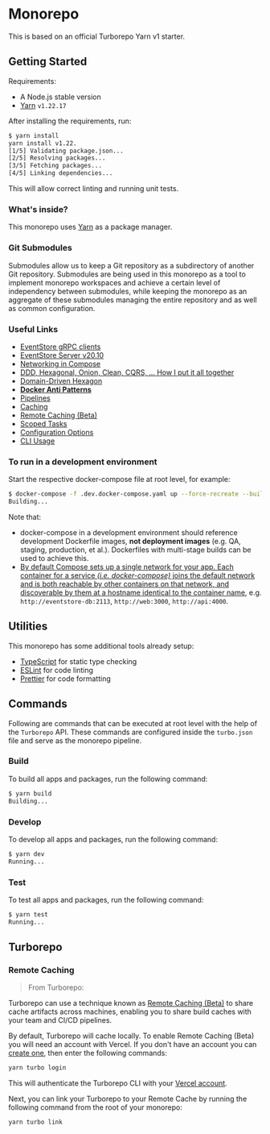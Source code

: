 # Monorepo

This is based on an official Turborepo Yarn v1 starter.

## Getting Started

Requirements:

- A Node.js stable version
- [Yarn](https://classic.yarnpkg.com/lang/en/) `v1.22.17`

After installing the requirements, run:

```sh
$ yarn install
yarn install v1.22.
[1/5] Validating package.json...
[2/5] Resolving packages...
[3/5] Fetching packages...
[4/5] Linking dependencies...
```

This will allow correct linting and running unit tests.

### What's inside?

This monorepo uses [Yarn](https://classic.yarnpkg.com/lang/en/) as a package manager.

### Git Submodules

Submodules allow us to keep a Git repository as a subdirectory of another Git repository. Submodules are being used in this monorepo as a tool to implement monorepo workspaces and achieve a certain level of independency between submodules, while keeping the monorepo as an aggregate of these submodules managing the entire repository and as well as common configuration.

### Useful Links

- [EventStore gRPC clients](https://developers.eventstore.com/clients/grpc/#connection-details)
- [EventStore Server v20.10](https://developers.eventstore.com/server/v20.10)
- [Networking in Compose](https://docs.docker.com/compose/networking/)
- [DDD, Hexagonal, Onion, Clean, CQRS, … How I put it all together](https://herbertograca.com/2017/11/16/explicit-architecture-01-ddd-hexagonal-onion-clean-cqrs-how-i-put-it-all-together/#ports)
- [Domain-Driven Hexagon](https://raw.githubusercontent.com/Sairyss/domain-driven-hexagon/master/assets/images/DomainDrivenHexagon.png)
- **[Docker Anti Patterns](https://codefresh.io/containers/docker-anti-patterns/)**
- [Pipelines](https://monorepo.org/docs/features/pipelines)
- [Caching](https://monorepo.org/docs/features/caching)
- [Remote Caching (Beta)](https://monorepo.org/docs/features/remote-caching)
- [Scoped Tasks](https://monorepo.org/docs/features/scopes)
- [Configuration Options](https://monorepo.org/docs/reference/configuration)
- [CLI Usage](https://monorepo.org/docs/reference/command-line-reference)

### To run in a development environment

Start the respective docker-compose file at root level, for example:

```sh
$ docker-compose -f .dev.docker-compose.yaml up --force-recreate --build
Building...
```

Note that:

- docker-compose in a development environment should reference development Dockerfile images, **not deployment images** (e.g. QA, staging, production, et al.). Dockerfiles with multi-stage builds can be used to achieve this.
- [By default Compose sets up a single network for your app. Each container for a service *(i.e. docker-compose)* joins the default network and is both reachable by other containers on that network, and discoverable by them at a hostname identical to the container name](https://docs.docker.com/compose/networking/), e.g. `http://eventstore-db:2113`, `http://web:3000`, `http://api:4000`.

## Utilities

This monorepo has some additional tools already setup:

- [TypeScript](https://www.typescriptlang.org/) for static type checking
- [ESLint](https://eslint.org/) for code linting
- [Prettier](https://prettier.io) for code formatting

## Commands

Following are commands that can be executed at root level with the help of the `Turborepo` API. These commands are configured inside the `turbo.json` file and serve as the monorepo pipeline.

### Build

To build all apps and packages, run the following command:

```sh
$ yarn build
Building...
```

### Develop

To develop all apps and packages, run the following command:

```sh
$ yarn dev
Running...
```

### Test

To test all apps and packages, run the following command:

```sh
$ yarn test
Running...
```

## Turborepo

### Remote Caching

> From Turborepo:

Turborepo can use a technique known as [Remote Caching (Beta)](https://monorepo.org/docs/features/remote-caching) to share cache artifacts across machines, enabling you to share build caches with your team and CI/CD pipelines.

By default, Turborepo will cache locally. To enable Remote Caching (Beta) you will need an account with Vercel. If you don't have an account you can [create one](https://vercel.com/signup), then enter the following commands:

```sh
yarn turbo login
```

This will authenticate the Turborepo CLI with your [Vercel account](https://vercel.com/docs/concepts/personal-accounts/overview).

Next, you can link your Turborepo to your Remote Cache by running the following command from the root of your monorepo:

```sh
yarn turbo link
```

